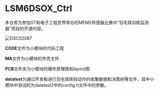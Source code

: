 # LSM6DSOX_Ctrl

本仓库为参加ST和电子工程世界举办的MEMS传感器比赛中“羽毛球训练监测器”项目的开源内容。

![DSC02087](./README.assets/DSC02087.jpg)

**CODE**文件为小模块的代码工程

**MA**文件为小模块的外壳文件

**PCB**文件夹为小模块的硬件原理图和layout图

**datatest**为通过开发板进行羽毛球挥拍动作的收集数据和决策树等文件，其中小模块中测试的为datatest2中的config.h文件中的参数。